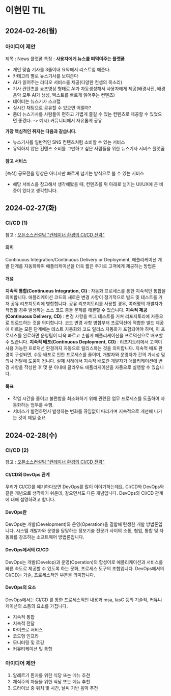 # 이현민 TIL

## 2024-02-26(월)
### 아이디어 제안
제목 : News 플랫폼
특징 : **사용자에게 뉴스를 떠먹여주는 플랫폼**
- 개인 맞춤 기사를 3줄이내 요약해서 리스트업 해준다.
- 카테고리 별로 뉴스기사를 보여준다
- AI가 읽어주는 라디오 서비스를 제공(다양한 컨셉의 목소리)
- 기사 컨텐츠를 쇼츠영상 형태로 AI가 자동생성해서 사용자에게 제공(배경사진, 배경음악 모두 AI가 생성, 텍스트를 빠르게 읽어주는 컨텐츠)
- 데이터는 뉴스기사 스크랩
- 실시간 채팅으로 공유할 수 있으면 어떨까?
- 좀더 뉴스기사를 사람들이 편하고 가볍게 즐길 수 있는 컨텐츠로 제공할 수 있었으면 좋겠다. -> 예시) 커뮤니티에서 자유롭게 공유

**가장 핵심적인 취지는 다음과 같습니다.**
- 뉴스기사를 일반적인 SNS 컨텐츠처럼 소비할 수 있는 서비스
- 유익하지 않은 컨텐츠 소비를 그만하고 싶은 사람들을 위한 뉴스기사 서비스 플랫폼
#### 참고 서비스
\[슥삭\] 공모전을 영상은 아니지만 빠르게 넘기는 방식으로 볼 수 있는 서비스
- 해당 서비스를 참고해서 생각해봤을 때, 컨텐츠를 위 아래로 넘기는 UI/UX에 큰 비중이 있다고 생각합니다.


## 2024-02-27(화)


### CI/CD (1)
참고 : [오픈소스컨설팅 "컨테이너 환경의 CI/CD 전략"](https://tech.osci.kr/cicd-architecture/)

#### 의미
Continuous Integration/Continuous Delivery or Deployment, 애플리케이션 개발 단계를 자동화하여 애플리케이션을 더욱 짧은 주기로 고객에게 제공하는 방법론

#### 개념
**지속적 통합(Continuous Integration, CI)** : 자동화 프로세스를 통한 지속적인 통합을 의미합니다. 애플리케이션 코드의 새로운 변경 사항이 정기적으로 빌드 및 테스트를 거쳐 공유 리포지토리에 병합합니다. 공유 리포지토리를 사용할 경우, 여러명의 개발자가 작업할 경우 발생하는 소스 코드 충돌 문제를 해결할 수 있습니다.
**지속적 제공(Continuous Delivery, CD)** : 변경 사항을 버그 테스트를 거쳐 리포지토리에 자동으로 업로드하는 것을 의미합니다. 코드 변경 사항 병합부터 프로덕션에 적합한 빌드 제공에 이르는 모든 단계에는 테스트 자동화와 코드 릴리스 자동화가 포함되어야 하며, 이 프로세스를 완료하면 운영팀이 더욱 빠르고 손쉽게 애플리케이션을 프로덕션으로 배포할 수 있습니다.
**지속적 배포(Continuous Deployment, CD)** : 리포지토리에서 고객이 사용 가능한 프로덕션 환경까지 자동으로 릴리스하는 것을 의미합니다. 지속적 배포 환경이 구성되면, 수동 배포로 인한 프로세스를 줄이며, 개발자와 운영자가 간의 가시성 및 의사 전달에 도움이 됩니다. 실제 사례에서 지속적 배포란 개발자가 애플리케이션에 변경 사항을 작성한 후 몇 분 이내에 클라우드 애플리케이션을 자동으로 실행할 수 있습니다.

#### 목표
- 작업 시간을 줄이고 불편함을 최소화하기 위해 관련된 업무 프로세스를 도출하여 자동화하는 업무를 수행.
- 서비스가 발전하면서 발생하는 변화를 끊임없이 따라가며 지속적으로 개선해 나가는 것이 제일 중요.


## 2024-02-28(수)

### CI/CD (2)
참고 : [오픈소스컨설팅 "컨테이너 환경의 CI/CD 전략"](https://tech.osci.kr/cicd-architecture/)
#### CI/CD와 DevOps 관계
우리가 CI/CD를 얘기하다보면 DevOps를 많이 이야기하는데요. CI/CD와 DevOps와 같은 개념으로 생각하기 쉬운데, 같으면서도 다른 개념입니다. DevOps와 CI/CD 관계에 대해 설명하려고 합니다.

#### DevOps란
DevOps는 개발(Development)와 운영(Operation)을 결합해 탄생한 개발 방법론입니다. 시스템 개발자와 운영을 담당하는 정보기술 전문가 사이의 소통, 협업, 통합 및 자동화를 강조하는 소프트웨어 방법론입니다.

#### DevOps에서의 CI/CD
DevOps는 개발(Develop)과 운영(Operation)의 합성어로 애플리케이션과 서비스를 빠른 속도로 제공할 수 있도록 하는 문화, 프로세스 도구의 조합입니다. DevOps에서의 CI/CD는 기술, 프로세스적인 부분을 의미합니다.

#### DevOps의 요소
DevOps에서는 CI/CD 를 통한 프로세스적인 내용과 msa, IasC 등의 기술적, 커뮤니케이션의 소통의 요소를 가집니다.
- 지속적 통합
- 지속적 전달
- 마이크로 서비스
- 코드형 인프라
- 모니터링 및 로깅
- 커뮤티케이션 및 통합

### 아이디어 제안
1. 알레르기 환자를 위한 식당 또는 메뉴 추천
2. 채식주의 자들을 위한 식당 또는 메뉴 추천
3. 드라이브 중 위치 및 시간, 날씨 기반 음악 추천

